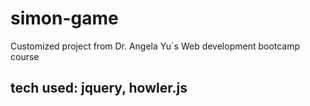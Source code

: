 # simon-game
Customized project from Dr. Angela Yu´s Web development bootcamp course
## tech used: jquery, howler.js
